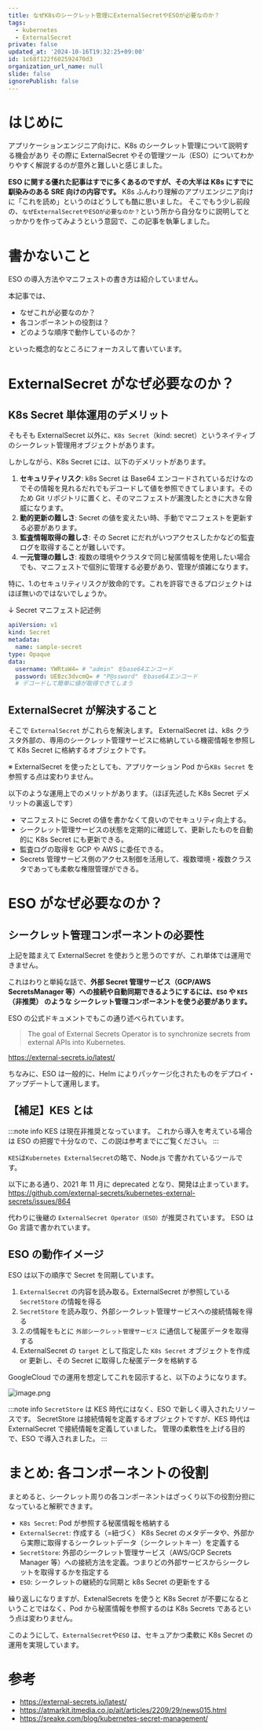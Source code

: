 ```yaml
---
title: なぜK8sのシークレット管理にExternalSecretやESOが必要なのか？
tags:
  - kubernetes
  - ExternalSecret
private: false
updated_at: '2024-10-16T19:32:25+09:00'
id: 1c68f122f602592470d3
organization_url_name: null
slide: false
ignorePublish: false
---
```


# はじめに

アプリケーションエンジニア向けに、K8s のシークレット管理について説明する機会があり
その際に ExternalSecret やその管理ツール（ESO）についてわかりやすく解説するのが意外と難しいと感じました。

**ESO に関する優れた記事はすでに多くあるのですが、その大半は K8s にすでに馴染みのある SRE 向けの内容です。**
K8s ふんわり理解のアプリエンジニア向けに「これを読め」というのはどうしても酷に思いました。
そこでもう少し前段の、`なぜExternalSecretやESOが必要なのか？`という所から自分なりに説明してとっかかりを作ってみようという意図で、この記事を執筆しました。

# 書かないこと

ESO の導入方法やマニフェストの書き方は紹介していません。

本記事では、

- なぜこれが必要なのか？
- 各コンポーネントの役割は？
- どのような順序で動作しているのか？

といった概念的なところにフォーカスして書いています。

# ExternalSecret がなぜ必要なのか？

## K8s Secret 単体運用のデメリット

そもそも ExternalSecret 以外に、`K8s Secret`（kind: secret）というネイティブのシークレット管理用オブジェクトがあります。

しかしながら、K8s Secret には、以下のデメリットがあります。

1. **セキュリティリスク**: k8s Secret は Base64 エンコードされているだけなのでその情報を見れるだれでもデコードして値を参照できてしまいます。そのため Git リポジトリに置くと、そのマニフェストが漏洩したときに大きな脅威になります。
2. **動的更新の難しさ**: Secret の値を変えたい時、手動でマニフェストを更新する必要があります。
3. **監査情報取得の難しさ**: その Secret にだれがいつアクセスしたかなどの監査ログを取得することが難しいです。
4. **一元管理の難しさ**: 複数の環境やクラスタで同じ秘匿情報を使用したい場合でも、マニフェストで個別に管理する必要があり、管理が煩雑になります。

特に、1.のセキュリティリスクが致命的です。これを許容できるプロジェクトはほぼ無いのではないでしょうか。

↓ Secret マニフェスト記述例

```yaml
apiVersion: v1
kind: Secret
metadata:
  name: sample-secret
type: Opaque
data:
  username: YWRtaW4= # "admin" をbase64エンコード
  password: UEBzc3dvcmQ= # "P@ssword" をbase64エンコード
  # デコードして簡単に値が取得できてしまう
```

## ExternalSecret が解決すること

そこで `ExternalSecret` がこれらを解決します。
ExternalSecret は、k8s クラスタ外部の、専用のシークレット管理サービスに格納している機密情報を参照して K8s Secret に格納するオブジェクトです。

※ ExternalSecret を使ったとしても、アプリケーション Pod から`K8s Secret` を参照する点は変わりません。

以下のような運用上でのメリットがあります。（ほぼ先述した K8s Secret デメリットの裏返しです）

- マニフェストに Secret の値を書かなくて良いのでセキュリティ向上する。
- シークレット管理サービスの状態を定期的に確認して、更新したものを自動的に K8s Secret にも更新できる。
- 監査ログの取得を GCP や AWS に委任できる。
- Secrets 管理サービス側のアクセス制御を活用して、複数環境・複数クラスタであっても柔軟な権限管理ができる。

# ESO がなぜ必要なのか？

## シークレット管理コンポーネントの必要性

上記を踏まえて ExternalSecret を使おうと思うのですが、これ単体では運用できません。

これはわりと単純な話で、**外部 Secret 管理サービス（GCP/AWS SecretsManager 等）への接続や自動同期できるようにするには、`ESO` や `KES`（非推奨） のような シークレット管理コンポーネントを使う必要があります。**

ESO の公式ドキュメントでもこの通り述べられています。

> The goal of External Secrets Operator is to synchronize secrets from external APIs into Kubernetes.

https://external-secrets.io/latest/

ちなみに、ESO は一般的に、Helm によりパッケージ化されたものをデプロイ・アップデートして運用します。

## 【補足】KES とは

:::note info
KES は現在非推奨となっています。
これから導入を考えている場合は ESO の把握で十分なので、この説は参考までにご覧ください。
:::

`KES`は`Kubernetes ExternalSecret`の略で、Node.js で書かれているツールです。

以下にある通り、2021 年 11 月に deprecated となり、開発は止まっています。
https://github.com/external-secrets/kubernetes-external-secrets/issues/864

代わりに後継の `ExternalSecret Operator（ESO）`が推奨されています。
ESO は Go 言語で書かれています。

## ESO の動作イメージ

ESO は以下の順序で Secret を同期しています。

1. `ExternalSecret` の内容を読み取る。ExternalSecret が参照している `SecretStore` の情報を得る
2. `SecretStore` を読み取り、外部シークレット管理サービスへの接続情報を得る
3. 2.の情報をもとに `外部シークレット管理サービス` に通信して秘匿データを取得する
4. ExternalSecret の `target` として指定した `K8s Secret` オブジェクトを作成 or 更新し、その Secret に取得した秘匿データを格納する

GoogleCloud での運用を想定してこれを図示すると、以下のようになります。

![image.png](https://qiita-image-store.s3.ap-northeast-1.amazonaws.com/0/577028/120675b0-b2b9-cb4f-c4c8-fd5f9319af8c.png)

:::note info
`SecretStore` は KES 時代にはなく、ESO で新しく導入されたリソースです。
SecretStore は接続情報を定義するオブジェクトですが、KES 時代は ExternalSecret で接続情報を定義していました。
管理の柔軟性を上げる目的で、ESO で導入されました。
:::

# まとめ: 各コンポーネントの役割

まとめると、シークレット周りの各コンポーネントはざっくり以下の役割分担になっていると解釈できます。

- `K8s Secret`: Pod が参照する秘匿情報を格納する
- `ExternalSecret`: 作成する（=紐づく） K8s Secret のメタデータや、外部から実際に取得するシークレットデータ（シークレットキー）を定義する
- `SecretStore`: 外部のシークレット管理サービス（AWS/GCP Secrets Manager 等）への接続方法を定義。つまりどの外部サービスからシークレットを取得するかを指定する
- `ESO`: シークレットの継続的な同期と k8s Secret の更新をする

繰り返しになりますが、ExtenalSecrets を使うと K8s Secret が不要になるということではなく、Pod から秘匿情報を参照するのは K8s Secrets であるという点は変わりません。

このようにして、`ExternalSecret`や`ESO` は、セキュアかつ柔軟に K8s Secret の運用を実現しています。

# 参考

- https://external-secrets.io/latest/
- https://atmarkit.itmedia.co.jp/ait/articles/2209/29/news015.html
- https://sreake.com/blog/kubernetes-secret-management/
